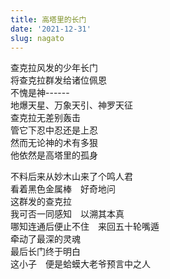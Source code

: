 ```yaml
---
title: 高塔里的长门
date: '2021-12-31'
slug: nagato
---
```


查克拉风发的少年长门  
将查克拉群发给诸位佩恩  
不愧是神------  
地爆天星、万象天引、神罗天征  
查克拉无差别轰击  
管它下忍中忍还是上忍  
然而无论神的术有多狠  
他依然是高塔里的孤身

不料后来从妙木山来了个鸣人君  
看着黑色金属棒　好奇地问  
这群发的查克拉  
我可否一同感知　以溯其本真  
哪知连通后便止不住　来回五十轮嘴遁  
牵动了最深的灵魂  
最后长门终于明白  
这小子　便是蛤蟆大老爷预言中之人

<!--# 少年撒网高楼上，中年独钓客舟中。最近《火影忍者》正复习到长门与鸣人的嘴遁之战。 -->
